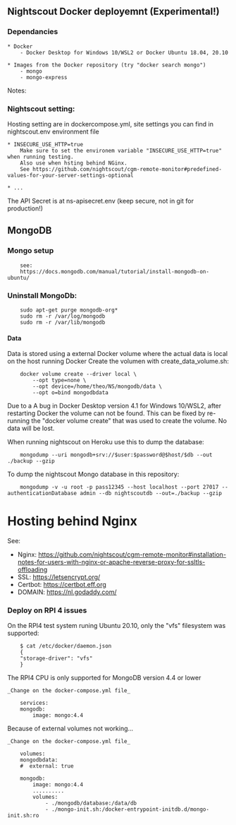 ## Nightscout Docker deployemnt (Experimental!)

### Dependancies

    * Docker
        - Docker Desktop for Windows 10/WSL2 or Docker Ubuntu 18.04, 20.10
        
    * Images from the Docker repository (try "docker search mongo")
        - mongo
        - mongo-express

Notes:

### Nightscout setting:

Hosting setting are in dockercompose.yml, site settings you can find in nightscout.env environment file

    * INSECURE_USE_HTTP=true
        Make sure to set the environem variable "INSECURE_USE_HTTP=true" when running testing.
        Also use when hsting behind NGinx.
        See https://github.com/nightscout/cgm-remote-monitor#predefined-values-for-your-server-settings-optional

    * ...

The API Secret is at ns-apisecret.env (keep secure, not in git for production!)

## MongoDB

### Mongo setup

        see:
        https://docs.mongodb.com/manual/tutorial/install-mongodb-on-ubuntu/

### Uninstall MongoDb:

        sudo apt-get purge mongodb-org*
        sudo rm -r /var/log/mongodb
        sudo rm -r /var/lib/mongodb


#### Data

Data is stored using a external Docker volume where the actual data is local on the host running Docker
Create the volumen with create_data_volume.sh:

        docker volume create --driver local \
            --opt type=none \
            --opt device=/home/theo/NS/mongodb/data \
            --opt o=bind mongodbdata

Due to a A bug in Docker Desktop version 4.1 for Windows 10/WSL2, after restarting Docker the volume can not be found.
This can be fixed by re-running the "docker volume create" that was used to create the volume. No data will be lost.

When running nightscout on Heroku use this to dump the database:

        mongodump --uri mongodb+srv://$user:$password@$host/$db --out ./backup --gzip

To dump the nightscout Mongo database in this repository:

        mongodump -v -u root -p pass12345 --host localhost --port 27017 --authenticationDatabase admin --db nightscoutdb --out=./backup --gzip


# Hosting behind Nginx

See:

- Nginx: https://github.com/nightscout/cgm-remote-monitor#installation-notes-for-users-with-nginx-or-apache-reverse-proxy-for-ssltls-offloading
- SSL: https://letsencrypt.org/
- Certbot: https://certbot.eff.org
- DOMAIN: https://nl.godaddy.com/


### Deploy on RPI 4 issues

On the RPI4 test system runing Ubuntu 20.10, only the "vfs" filesystem was supported:

        $ cat /etc/docker/daemon.json 
        {
        "storage-driver": "vfs"
        }

The RPI4 CPU is only supported for MongoDB version 4.4 or lower

    _Change on the docker-compose.yml file_

        services:
        mongodb:
            image: mongo:4.4

Because of external volumes not working...

    _Change on the docker-compose.yml file_

        volumes:
        mongodbdata:
        #  external: true

        mongodb:
            image: mongo:4.4
            ..........
            volumes:
                - ./mongodb/database:/data/db
                - ./mongo-init.sh:/docker-entrypoint-initdb.d/mongo-init.sh:ro


